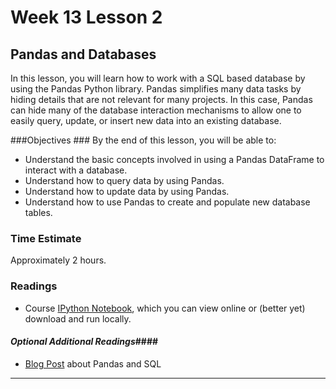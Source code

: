 # Week 13 Lesson 2 #
## Pandas and Databases ##

In this lesson, you will learn how to work with a SQL based database by
using the Pandas Python library. Pandas simplifies many data tasks by
hiding details that are not relevant for many projects. In this case,
Pandas can hide many of the database interaction mechanisms to allow one
to easily query, update, or insert new data into an existing database. 

###Objectives ###
By the end of this lesson, you will be able to:

- Understand the basic concepts involved in using a Pandas DataFrame to interact with a database.
- Understand how to query data by using Pandas.
- Understand how to update data by using Pandas.
- Understand how to use Pandas to create and populate new database tables.

### Time Estimate ###

Approximately 2 hours.

### Readings ####

- Course [IPython Notebook](notebook/intro2pandasdb.ipynb), which you can view online or (better yet) download and run locally.

#### *Optional Additional Readings*####

- [Blog Post](http://pandas.pydata.org/pandas-docs/stable/comparison_with_sql.html) about Pandas and SQL

-----